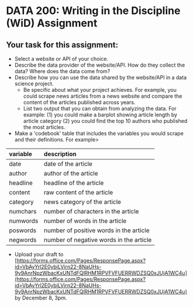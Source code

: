 # DATA 200: Writing in the Discipline (WiD) Assignment

## Your task for this assignment: 
* Select a website or API of your choice.
* Describe the data provider of the website/API. How do they collect the data? Where does the data come from?
* Describe how you can use the data shared by the website/API in a data science project.
    * Be specific about what your project achieves. For example, you could scrape news articles from a news website and compare the content of the articles published across years.
    * List two output that you can obtain from analyzing the data. For example: (1) you could make a barplot showing article length by article category (2) you could find the top 10 authors who published the most articles.
* Make a 'codebook' table that includes the variables you would scrape and their definitions. For example>

|variable | description
| :---        |    :---   |
date | date of the article 
author | author of the article
headline | headline of the article
content | raw content of the article
category | news category of the article
numchars | number of characters in the article
numwords | number of words in the article
poswords | number of positive words in the article
negwords | number of negative words in the article

* Upload your draft to [https://forms.office.com/Pages/ResponsePage.aspx?id=VbAyYrl2E0ybiLVirn22-8NaUHs-9y9AnrNpzWbacKxUNTdFQlRHM1RPVFVFUERRWDZSQ0xJUjA1WC4u](https://forms.office.com/Pages/ResponsePage.aspx?id=VbAyYrl2E0ybiLVirn22-8NaUHs-9y9AnrNpzWbacKxUNTdFQlRHM1RPVFVFUERRWDZSQ0xJUjA1WC4u) by December 8, 3pm.
